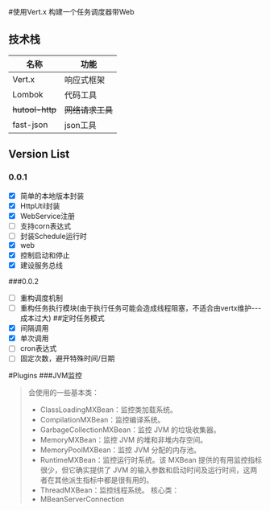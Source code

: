 #使用Vert.x 构建一个任务调度器带Web  

## 技术栈 
| 名称 | 功能 |
| --- | --- |
| Vert.x | 响应式框架 |
| Lombok | 代码工具|
| ~~hutool-http~~| ~~网络请求工具~~|
| fast-json| json工具|

## Version List
### 0.0.1
- [x] 简单的本地版本封装
- [x] HttpUtil封装
- [x] WebService注册
- [ ] 支持corn表达式
- [ ] 封装Schedule运行时
- [x] web
- [x] 控制启动和停止
- [x] 建设服务总线

###0.0.2
- [ ] 重构调度机制
- [ ] 重构任务执行模块(由于执行任务可能会造成线程阻塞，不适合由vertx维护---成本过大)
##定时任务模式
- [x] 间隔调用
- [x] 单次调用
- [ ] cron表达式
- [ ] 固定次数，避开特殊时间/日期

#Plugins
###JVM监控
> 会使用的一些基本类：
> - ClassLoadingMXBean：监控类加载系统。
> - CompilationMXBean：监控编译系统。
> - GarbageCollectionMXBean：监控 JVM 的垃圾收集器。
> - MemoryMXBean：监控 JVM 的堆和非堆内存空间。
> - MemoryPoolMXBean：监控 JVM 分配的内存池。
> - RuntimeMXBean：监控运行时系统。该 MXBean 提供的有用监控指标很少，但它确实提供了 JVM 的输入参数和启动时间及运行时间，这两者在其他派生指标中都是很有用的。
> - ThreadMXBean：监控线程系统。
>核心类：
> - MBeanServerConnection
   
